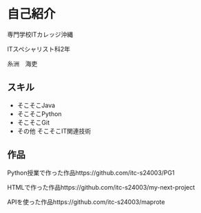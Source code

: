 </head>
<body>

  <h1>自己紹介</h1>
  <p>専門学校ITカレッジ沖縄</p>
  <p>ITスペシャリスト科2年</p>
  <p>糸洲　海吏</p>

  <h2>スキル</h2>
  <ul>
    <li>そこそこJava</li>
    <li>そこそこPython</li>
    <li>そこそこGit</li>
    <li>その他 そこそこIT関連技術</li>
  </ul>

  <h2>作品</h2>
  <p>Python授業で作った作品https://github.com/itc-s24003/PG1</p>
  <p>HTMLで作った作品https://github.com/itc-s24003/my-next-project</p>
  <p>APIを使った作品https://github.com/itc-s24003/maprote</p>
</body>
</html>
